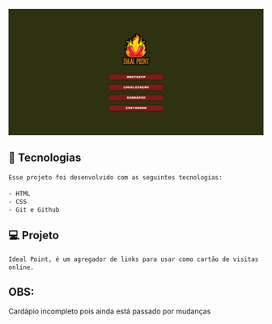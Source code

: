 ![Site Ideal Point](asserts/imagem-do-site.png)

## 🚀 Tecnologias
````
Esse projeto foi desenvolvido com as seguintes tecnologias:

- HTML  
- CSS
- Git e Github
````
## 💻 Projeto
````
Ideal Point, é um agregador de links para usar como cartão de visitas online.
````
## OBS:
Cardápio incompleto pois ainda está passado por mudanças
````